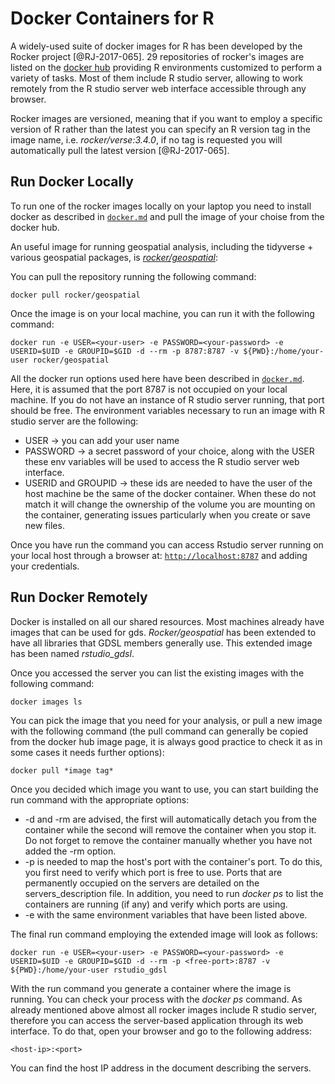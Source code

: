 # Docker Containers for R

A widely-used suite of docker images for R has been developed by the Rocker project [@RJ-2017-065]. 29 repositories of rocker's images are listed on the [docker hub](https://hub.docker.com/u/rocker/) providing R environments customized to perform a variety of tasks. Most of them include R studio server, allowing to work remotely from the R studio server web interface accessible through any browser.

Rocker images are versioned, meaning that if you want to employ a specific version of R rather than the latest you can specify an R version tag in the image name, i.e. *rocker/verse:3.4.0*, if no tag is requested you will automatically pull the latest version [@RJ-2017-065]. 

## Run Docker Locally

To run one of the rocker images locally on your laptop you need to install docker as described in [`docker.md`](06_docker.md) and pull the image of your choise from the docker hub. 

An useful image for running geospatial analysis, including the tidyverse + various geospatial packages, is [*rocker/geospatial*](https://hub.docker.com/r/rocker/geospatial):

 You can pull the repository running the following command:

```shell
docker pull rocker/geospatial
```

Once the image is on your local machine, you can run it with the following command:

```shell
docker run -e USER=<your-user> -e PASSWORD=<your-password> -e USERID=$UID -e GROUPID=$GID -d --rm -p 8787:8787 -v ${PWD}:/home/your-user rocker/geospatial
```
All the docker run options used here have been described in [`docker.md`](06_docker.md). Here, it is assumed that the port 8787 is not occupied on your local machine. If you do not have an instance of R studio server running, that port should be free.
The environment variables necessary to run an image with R studio server are the following:
* USER -> you can add your user name
* PASSWORD -> a secret password of your choice, along with the USER these env variables will be used to access the R studio server web interface.
* USERID and GROUPID -> these ids are needed to have the user of the host machine be the same of the docker container. When these do not match it will change the ownership of the volume you are mounting on the container, generating issues particularly when you create or save new files. 

Once you have run the command you can access Rstudio server running on your local host through a browser at: [`http://localhost:8787`](http://localhost:8787) and adding your credentials.

## Run Docker Remotely

Docker is installed on all our shared resources. Most machines already have images that can be used for gds. *Rocker/geospatial* has been extended to have all libraries that GDSL members generally use. This extended image has been named *rstudio_gdsl*.

Once you accessed the server you can list the existing images with the following command:

```shell
docker images ls
```
You can pick the image that you need for your analysis, or pull a new image with the following command (the pull command can generally be copied from the docker hub image page, it is always good practice to check it as in some cases it needs further options):

```shell
docker pull *image tag*
```
Once you decided which image you want to use, you can start building the run command with the appropriate options:

* -d and -rm are advised, the first will automatically detach you from the container while the second will remove the container when you stop it. Do not forget to remove the container manually whether you have not added the -rm option.
* -p is needed to map the host's port with the container's port. To do this, you first need to verify which port is free to use. Ports that are permanently occupied on the servers are detailed on the servers_description file. In addition, you need to run *docker ps* to list the containers are running (if any) and verify which ports are using.
* -e with the same environment variables that have been listed above.

The final run command employing the extended image will look as follows:
```shell
docker run -e USER=<your-user> -e PASSWORD=<your-password> -e USERID=$UID -e GROUPID=$GID -d --rm -p <free-port>:8787 -v ${PWD}:/home/your-user rstudio_gdsl
```
With the run command you generate a container where the image is running. 
You can check your process with the *docker ps* command. As already mentioned above almost all rocker images include R studio server, therefore you can access the server-based application through its web interface. To do that, open your browser and go to the following address:
```shell
<host-ip>:<port>
``` 
You can find the host IP address in the document describing the servers.



